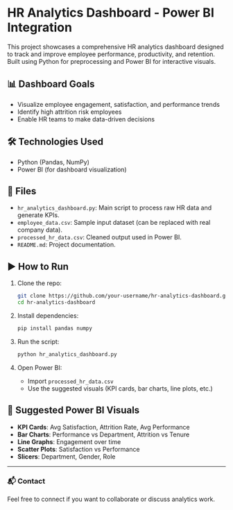 # HR Analytics Dashboard - Power BI Integration

This project showcases a comprehensive HR analytics dashboard designed to track and improve employee performance, productivity, and retention. Built using Python for preprocessing and Power BI for interactive visuals.

## 📊 Dashboard Goals
- Visualize employee engagement, satisfaction, and performance trends
- Identify high attrition risk employees
- Enable HR teams to make data-driven decisions

## 🛠️ Technologies Used
- Python (Pandas, NumPy)
- Power BI (for dashboard visualization)

## 📁 Files
- `hr_analytics_dashboard.py`: Main script to process raw HR data and generate KPIs.
- `employee_data.csv`: Sample input dataset (can be replaced with real company data).
- `processed_hr_data.csv`: Cleaned output used in Power BI.
- `README.md`: Project documentation.

## ▶️ How to Run
1. Clone the repo:
   ```bash
   git clone https://github.com/your-username/hr-analytics-dashboard.git
   cd hr-analytics-dashboard
   ```

2. Install dependencies:
   ```bash
   pip install pandas numpy
   ```

3. Run the script:
   ```bash
   python hr_analytics_dashboard.py
   ```

4. Open Power BI:
   - Import `processed_hr_data.csv`
   - Use the suggested visuals (KPI cards, bar charts, line plots, etc.)

## 📌 Suggested Power BI Visuals
- **KPI Cards**: Avg Satisfaction, Attrition Rate, Avg Performance
- **Bar Charts**: Performance vs Department, Attrition vs Tenure
- **Line Graphs**: Engagement over time
- **Scatter Plots**: Satisfaction vs Performance
- **Slicers**: Department, Gender, Role

---

### 📬 Contact
Feel free to connect if you want to collaborate or discuss analytics work.
